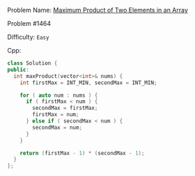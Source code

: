 Problem Name: [Maximum Product of Two Elements in an Array](https://leetcode.com/problems/maximum-product-of-two-elements-in-an-array/)

Problem #1464

Difficulty: `Easy`

Cpp:

```cpp
class Solution {
public:
  int maxProduct(vector<int>& nums) {
    int firstMax = INT_MIN, secondMax = INT_MIN;

    for ( auto num : nums ) {
      if ( firstMax < num ) {
        secondMax = firstMax;
        firstMax = num;
      } else if ( secondMax < num ) {
        secondMax = num;
      }
    }

    return (firstMax - 1) * (secondMax - 1);
  }
};
```
